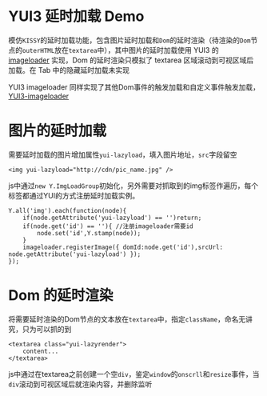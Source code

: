 YUI3 延时加载 Demo
==============

模仿`KISSY`的延时加载功能，包含图片延时加载和`Dom`的延时渲染（待渲染的`Dom`节点的`outerHTML`放在`textarea`中），其中图片的延时加载使用 YUI3 的 [imageloader](http://developer.yahoo.com/yui/3/imageloader/) 实现，Dom 的延时渲染只模拟了 textarea 区域滚动到可视区域后加载。在 Tab 中的隐藏延时加载未实现

YUI3 imageloader 同样实现了其他Dom事件的触发加载和自定义事件触发加载，[YUI3-imageloader](http://developer.yahoo.com/yui/3/imageloader/)

图片的延时加载
==============

需要延时加载的图片增加属性`yui-lazyload`，填入图片地址，`src`字段留空

	<img yui-lazyload="http://cdn/pic_name.jpg" />

js中通过`new Y.ImgLoadGroup`初始化，另外需要对抓取到的img标签作遍历，每个标签都通过YUI的方式注册延时加载实例。

	Y.all('img').each(function(node){ 
		if(node.getAttribute('yui-lazyload') == '')return;
		if(node.get('id') == ''){ //注册imageloader需要id
			node.set('id',Y.stamp(node));
		}
		imageloader.registerImage({ domId:node.get('id'),srcUrl: node.getAttribute('yui-lazyload') });
	});

Dom 的延时渲染
==============

将需要延时渲染的Dom节点的文本放在`textarea`中，指定`className`，命名无讲究，只为可以抓的到

	<textarea class="yui-lazyrender">
		content...
	</textarea>

js中通过在textarea之前创建一个空`div`，鉴定`window`的`onscrll`和`resize`事件，当`div`滚动到可视区域后就渲染内容，并删除监听
